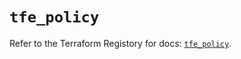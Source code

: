 # `tfe_policy`

Refer to the Terraform Registory for docs: [`tfe_policy`](https://registry.terraform.io/providers/hashicorp/tfe/0.49.1/docs/resources/policy).
